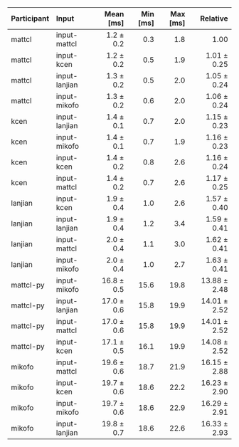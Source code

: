 | Participant | Input | Mean [ms] | Min [ms] | Max [ms] | Relative |
|:---|:---|---:|---:|---:|---:|
| mattcl | input-mattcl | 1.2 ± 0.2 | 0.3 | 1.8 | 1.00 |
| mattcl | input-kcen | 1.2 ± 0.2 | 0.5 | 1.9 | 1.01 ± 0.25 |
| mattcl | input-lanjian | 1.3 ± 0.2 | 0.5 | 2.0 | 1.05 ± 0.24 |
| mattcl | input-mikofo | 1.3 ± 0.2 | 0.6 | 2.0 | 1.06 ± 0.24 |
| kcen | input-lanjian | 1.4 ± 0.1 | 0.7 | 2.0 | 1.15 ± 0.23 |
| kcen | input-mikofo | 1.4 ± 0.1 | 0.7 | 1.9 | 1.16 ± 0.23 |
| kcen | input-kcen | 1.4 ± 0.2 | 0.8 | 2.6 | 1.16 ± 0.24 |
| kcen | input-mattcl | 1.4 ± 0.2 | 0.7 | 2.6 | 1.17 ± 0.25 |
| lanjian | input-kcen | 1.9 ± 0.4 | 1.0 | 2.6 | 1.57 ± 0.40 |
| lanjian | input-lanjian | 1.9 ± 0.4 | 1.2 | 3.4 | 1.59 ± 0.41 |
| lanjian | input-mattcl | 2.0 ± 0.4 | 1.1 | 3.0 | 1.62 ± 0.41 |
| lanjian | input-mikofo | 2.0 ± 0.4 | 1.0 | 2.7 | 1.63 ± 0.41 |
| mattcl-py | input-mikofo | 16.8 ± 0.5 | 15.6 | 19.8 | 13.88 ± 2.48 |
| mattcl-py | input-lanjian | 17.0 ± 0.6 | 15.8 | 19.9 | 14.01 ± 2.52 |
| mattcl-py | input-mattcl | 17.0 ± 0.6 | 15.8 | 19.9 | 14.01 ± 2.52 |
| mattcl-py | input-kcen | 17.1 ± 0.5 | 16.1 | 19.9 | 14.08 ± 2.52 |
| mikofo | input-mattcl | 19.6 ± 0.6 | 18.7 | 21.9 | 16.15 ± 2.88 |
| mikofo | input-kcen | 19.7 ± 0.6 | 18.6 | 22.2 | 16.23 ± 2.90 |
| mikofo | input-mikofo | 19.7 ± 0.6 | 18.6 | 22.9 | 16.29 ± 2.91 |
| mikofo | input-lanjian | 19.8 ± 0.7 | 18.6 | 22.6 | 16.33 ± 2.93 |
